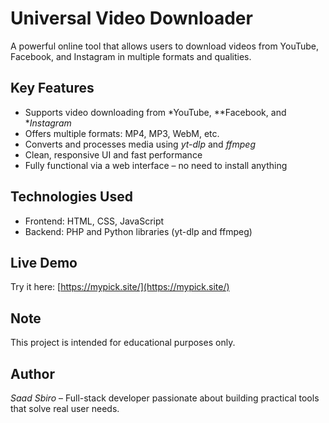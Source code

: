 # Universal Video Downloader

A powerful online tool that allows users to download videos from YouTube, Facebook, and Instagram in multiple formats and qualities.

## Key Features
- Supports video downloading from *YouTube, **Facebook, and **Instagram*
- Offers multiple formats: MP4, MP3, WebM, etc.
- Converts and processes media using *yt-dlp* and *ffmpeg*
- Clean, responsive UI and fast performance
- Fully functional via a web interface – no need to install anything

## Technologies Used
- Frontend: HTML, CSS, JavaScript
- Backend: PHP and Python libraries (yt-dlp and ffmpeg)

## Live Demo
Try it here: [https://mypick.site/](https://mypick.site/)

## Note
This project is intended for educational purposes only.

## Author
*Saad Sbiro* – Full-stack developer passionate about building practical tools that solve real user needs.
